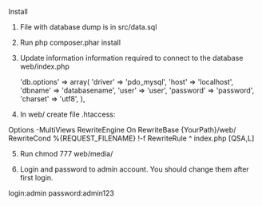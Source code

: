 Install

1. File with database dump is in src/data.sql

2. Run php composer.phar install

3. Update information information required to connect to the database web/index.php

    'db.options' => array(
        'driver' => 'pdo_mysql',
        'host' => 'localhost',
        'dbname' => 'databasename',
        'user' => 'user',
        'password' => 'password',
        'charset' => 'utf8',
    ),

4. In web/ create file .htaccess:

<IfModule mod_rewrite.c>
    Options -MultiViews
    RewriteEngine On
    RewriteBase {YourPath}/web/
    RewriteCond %{REQUEST_FILENAME} !-f
    RewriteRule ^ index.php [QSA,L]
</IfModule>


5. Run chmod 777 web/media/

6. Login and password to admin account. You should change them after first login.

login:admin
password:admin123
 
